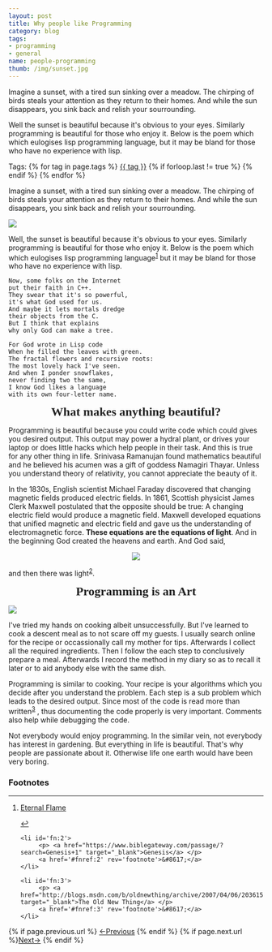 ```yaml
---
layout: post
title: Why people like Programming
category: blog
tags:
- programming
- general
name: people-programming
thumb: /img/sunset.jpg
---
```


<style type="text/css">
.myheading{font-family:Georgia, "Times New Roman", Times, serif;font-size:24px;margin-top:5px;margin-bottom:0;text-align:center;font-weight:400;color:#222}
.mysubheading{font-family:"Lucida Grande", Tahoma;font-size:10px;font-weight:lighter;font-variant:normal;text-transform:uppercase;color:#666;margin-top:10px;text-align:center!important;letter-spacing:.3em}
</style>

<p>Imagine a sunset, with a tired sun sinking over a meadow. The chirping of birds steals your attention as they return to their homes. And while the sun disappears, you sink back and relish your sourrounding.</p>

Well the sunset is beautiful because it's obvious to your eyes. Similarly programming is beautiful for those who enjoy it. Below is the poem which which eulogises lisp programming language, but it may be bland for those who have no experience with lisp.<!-- truncate_here -->

<p>Tags: {% for tag in page.tags %} <a class="mytag" href="/tag/{{ tag }}" title="View posts tagged with &quot;{{ tag }}&quot;">{{ tag }}</a>  {% if forloop.last != true %} {% endif %} {% endfor %} </p>

<p>
Imagine a sunset, with a tired sun sinking over a meadow. The chirping of birds steals your attention as they return to their homes. And while the sun disappears, you sink back and
relish your sourrounding. 
</p>

<p> 
<img src="{{ root_url }}/img/sunset.jpg" >
</p>

<p>Well, the sunset is beautiful because it's obvious to your eyes. Similarly programming is beautiful for those who enjoy it. Below is the poem which which eulogises lisp programming language<sup><a href='#fn:1' rel='footnote'>1</a></sup> but it may be bland for those who have no experience with lisp.

</p>

	Now, some folks on the Internet
	put their faith in C++.
	They swear that it's so powerful,
	it's what God used for us.
	And maybe it lets mortals dredge
	their objects from the C.
	But I think that explains
	why only God can make a tree.

	For God wrote in Lisp code
	When he filled the leaves with green.
	The fractal flowers and recursive roots:
	The most lovely hack I've seen.
	And when I ponder snowflakes,
	never finding two the same,
	I know God likes a language
	with its own four-letter name.

<p class="myheading"><b>What makes anything beautiful?</b></p>

Programming is beautiful because you could write code which could gives you desired output. This output may power a hydral plant, or drives your laptop or does little hacks which help people in their task. And this is true for any other thing in life. Srinivasa Ramanujan found mathematics beautiful and he believed his acumen was a gift of goddess  Namagiri Thayar. Unless you understand theory of relativity, you cannot appreciate the beauty of it. 

<p>In the 1830s, English scientist Michael Faraday discovered that changing magnetic fields produced electric fields. In 1861, Scottish physicist James Clerk Maxwell postulated that the opposite should be true: A changing electric field would produce a magnetic field. Maxwell developed equations that unified magnetic and electric field and gave us the understanding of electromagnetic force. <b>These equations are the equations of light</b>. And in the beginning God created the heavens and earth. And God said,</p>

<p> 
<center>
<img src="{{ root_url }}/img/maxwell-eq.jpg" >
</center>
</p>

and then there was light<sup><a href='#fn:2' rel='footnote'>2</a></sup>. 

<p class="myheading"><b>Programming is an Art</b></p>

<p> 
<img src="{{ root_url }}/img/programming-art.jpg" >
</p>

I've tried my hands on cooking albeit unsuccessfully. But I've learned to cook a descent meal as to not scare off my guests. I usually search online for the recipe or occassionally call my mother for tips. Afterwards I collect all the required ingredients. Then I follow the each step to conclusively prepare a meal. Afterwards I record the method in my diary so as to recall it later or to aid anybody else with the same dish. 

Programming is similar to cooking. Your recipe is your algorithms which you decide after you understand the problem. Each step is a sub problem which leads to the desired output. Since most of the code is read more than written<sup><a href='#fn:3' rel='footnote'>3</a></sup> , thus documenting the code properly is very important. Comments also help while debugging the code. 

Not everybody would enjoy programming. In the similar vein, not everybody has interest in gardening. But everything in life is beautiful. That's why people are passionate about it. Otherwise life one earth would have been very boring. 


<div class='footnotes'><h3>Footnotes</h3><hr />
  <ol>
    <li id='fn:1'>
         <p> <a href="http://www.gnu.org/fun/jokes/eternal-flame.html" target="_blank">Eternal Flame</a> </p>
         <a href='#fnref:1' rev='footnote'>&#8617;</a>
    </li>

    <li id='fn:2'>
         <p> <a href="https://www.biblegateway.com/passage/?search=Genesis+1" target="_blank">Genesis</a> </p>
         <a href='#fnref:2' rev='footnote'>&#8617;</a>
    </li>

    <li id='fn:3'>
         <p> <a href="http://blogs.msdn.com/b/oldnewthing/archive/2007/04/06/2036150.aspx" target="_blank">The Old New Thing</a> </p>
         <a href='#fnref:3' rev='footnote'>&#8617;</a>
    </li>

  </ol>
</div>

<nav class="pagination clear" style="padding-bottom:20px;">
{% if page.previous.url %} <a class="prev-item" href="{{page.previous.url}}" title="Previous Post: {{page.previous.title}}">&larr;Previous</a>   {% endif %}  {% if page.next.url %}<a class="next-item" href="{{page.next.url}}" title="Next Post: {{page.next.title}}">Next&rarr;</a>         {% endif %}
</nav>

